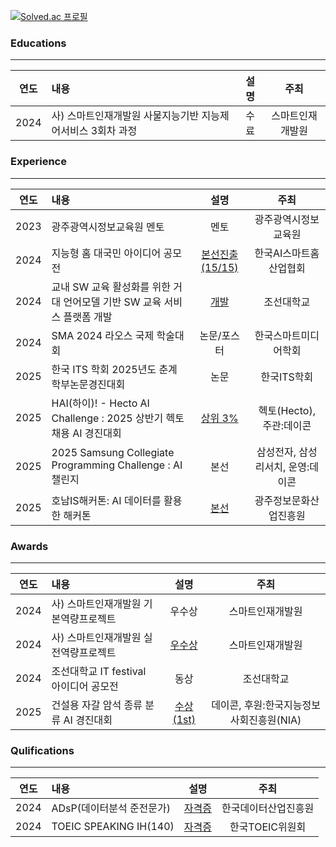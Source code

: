 [![Solved.ac 프로필](http://mazassumnida.wtf/api/v2/generate_badge?boj=limcon00)](https://solved.ac/limcon00)


### Educations
---
|연도|내용|설명|주최|
|:---:|:---|:---:|:---:|
|2024|사) 스마트인재개발원 사물지능기반 지능제어서비스 3회차 과정|수료|스마트인재개발원|


### Experience
---
|연도|내용|설명|주최|
|:---:|:---|:---:|:---:|
|2023|광주광역시정보교육원 멘토|멘토|광주광역시정보교육원|
|2024|지능형 홈 대국민 아이디어 공모전|[본선진출(15/15)](https://blog.naver.com/limcon00/223719489070)|한국AI스마트홈산업협회|
|2024|교내 SW 교육 활성화를 위한 거대 언어모델 기반 SW 교육 서비스 플랫폼 개발|[개발](https://blog.naver.com/limcon00/223719457011)|조선대학교|
|2024|SMA 2024 라오스 국제 학술대회|논문/포스터|한국스마트미디어학회|
|2025|한국 ITS 학회 2025년도 춘계 학부논문경진대회|논문|한국ITS학회|
|2025|HAI(하이)! - Hecto AI Challenge : 2025 상반기 헥토 채용 AI 경진대회|[상위 3%](https://github.com/parag0hz/DACON-HAI-Hecto-AI-Challenge)|헥토(Hecto), 주관:데이콘|
|2025|2025 Samsung Collegiate Programming Challenge : AI 챌린지|본선|삼성전자, 삼성리서치, 운영:데이콘|
|2025|호남IS해커톤: AI 데이터를 활용한 해커톤|[본선](https://github.com/parag0hz/honam)|광주정보문화산업진흥원|



### Awards
---
|연도|내용|설명|주최|
|:---:|:---|:---:|:---:|
|2024|사) 스마트인재개발원 기본역량프로젝트|우수상|스마트인재개발원|
|2024|사) 스마트인재개발원 실전역량프로젝트|[우수상](https://blog.naver.com/limcon00/223561648729)|스마트인재개발원|
|2024|조선대학교 IT festival 아이디어 공모전|동상|조선대학교|
|2025|건설용 자갈 암석 종류 분류 AI 경진대회|[수상 (1st)](https://github.com/dd0nw/rock_classification_dacon)|데이콘, 후원:한국지능정보사회진흥원(NIA)|


### Qulifications
---
|연도|내용|설명|주최|
|:---:|:---|:---:|:---:|
|2024|ADsP(데이터분석 준전문가)|[자격증](https://blog.naver.com/limcon00/223468380252)|한국데이터산업진흥원|
|2024|TOEIC SPEAKING IH(140)|[자격증](https://blog.naver.com/limcon00/223741920641)|한국TOEIC위원회|
